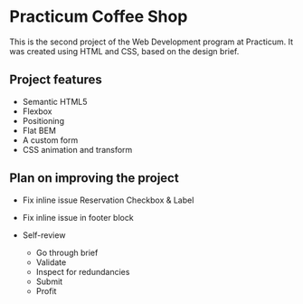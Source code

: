 # Practicum Coffee Shop

This is the second project of the Web Development program at Practicum. It was created using HTML and CSS, based on the design brief.

## Project features

- Semantic HTML5
- Flexbox
- Positioning
- Flat BEM
- A custom form
- CSS animation and transform

## Plan on improving the project

 - Fix inline issue Reservation Checkbox & Label
 - Fix inline issue in footer block

 - Self-review
    - Go through brief
    - Validate
    - Inspect for redundancies
    - Submit
    - Profit